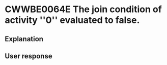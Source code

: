 # CWWBE0064E The join condition of activity ''0'' evaluated to false.

## Explanation

## User response